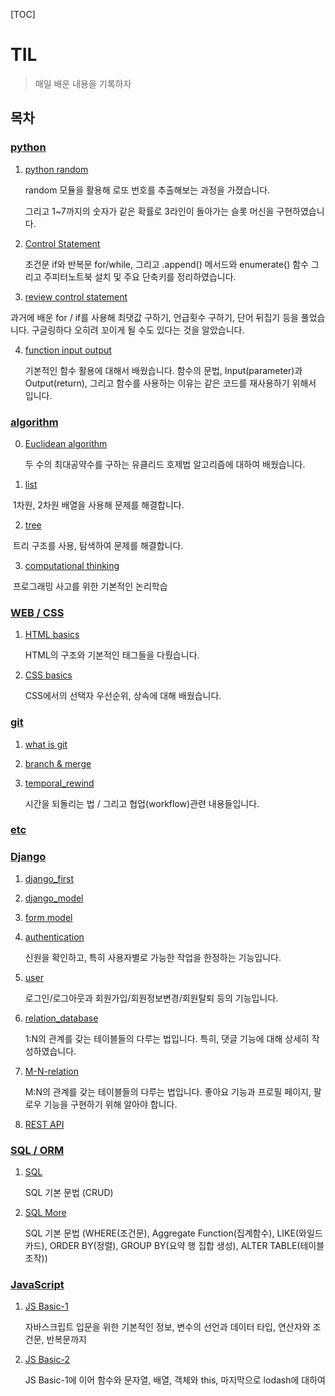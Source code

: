 [TOC]

# TIL

> 매일 배운 내용을 기록하자

## 목차

### [python](./python)

 1. [python random](./python/python_random.md)

    random 모듈을 활용해 로또 번호를 추출해보는 과정을 가졌습니다.

    그리고 1~7까지의 숫자가 같은 확률로 3라인이 돌아가는 슬롯 머신을 구현하였습니다.

 2. [Control Statement](./python/Control%20Statement.md)

    조건문 if와 반복문 for/while, 그리고 .append() 메서드와 enumerate() 함수 그리고 주피터노트북 설치 및 주요 단축키를 정리하였습니다.

 3. [review control statement](./python/review%20control%20statement.md)

   과거에 배운 for / if를 사용해 최댓값 구하기, 언급횟수 구하기, 단어 뒤집기 등을 풀었습니다. 구글링하다 오히려 꼬이게 될 수도 있다는 것을 알았습니다.

 4. [function input output](./python/function%20input%20output.md)

    기본적인 함수 활용에 대해서 배웠습니다. 함수의 문법, Input(parameter)과 Output(return), 그리고 함수를 사용하는 이유는 같은 코드를 재사용하기 위해서 입니다.

### [algorithm](./algorithm)

 0. [Euclidean algorithm](./algorithm/Euclidean%20Algorithm.md)

    두 수의 최대공약수를 구하는 유클리드 호제법 알고리즘에 대하여 배웠습니다.

1. [list](./algorithm/list-1%20and%20list-2.md)

​		1차원, 2차원 배열을 사용해 문제를 해결합니다.

2. [tree](./algorithm/tree.md)

​		트리 구조를 사용, 탐색하여 문제를 해결합니다.

3. [computational thinking](./algorithm/computational%20thinking.md)

​		프로그래밍 사고를 위한 기본적인 논리학습

### [WEB / CSS](./WEB%20CSS)

1. [HTML basics](./WEB%20CSS/HTML%20basics.md)

   HTML의 구조와 기본적인 태그들을 다뤘습니다.

2. [CSS basics](./WEB%20CSS/CSS%20basics.md)

   CSS에서의 선택자 우선순위, 상속에 대해 배웠습니다.

### [git](./git)

1. [what is git](./git/what_is_git.md)

2. [branch & merge](./git/branch%20&%20merge.md)

3. [temporal_rewind](./git/temporal_rewind.md)

   시간을 되돌리는 법 / 그리고 협업(workflow)관련 내용들입니다.

### [etc](./etc)



### [Django](./Django)

1. [django_first](./Django/django_first.md)

2. [django_model](./Django/django_model.md)

3. [form model](./Django/form%20model.md)

4. [authentication](./Django/authentication.md)

   신원을 확인하고, 특히 사용자별로 가능한 작업을 한정하는 기능입니다.

5. [user](./Django/user.md)

   로그인/로그아웃과 회원가입/회원정보변경/회원탈퇴 등의 기능입니다.

6. [relation_database](./Django/relation_database.md)

   1:N의 관계를 갖는 테이블들의 다루는 법입니다. 특히, 댓글 기능에 대해 상세히 작성하였습니다.

7. [M-N-relation](./Django/M-N-relation.md)

   M:N의 관계를 갖는 테이블들의 다루는 법입니다. 좋아요 기능과 프로필 페이지, 팔로우 기능을 구현하기 위해 알아야 합니다.

8. [REST API](./Django/REST%20API.md)

### [SQL / ORM](./SQL%20ORM)

1. [SQL](./SQL%20ORM/SQL%20CRUD.md)

   SQL 기본 문법 (CRUD)

2. [SQL More](./SQL%20ORM/SQL2.md)

   SQL 기본 문법 (WHERE(조건문), Aggregate Function(집계함수), LIKE(와일드카드), ORDER BY(정렬), GROUP BY(요약 행 집합 생성), ALTER TABLE(테이블 조작))

### [JavaScript](./JavaScript)

1. [JS Basic-1](./JavaScript/JS%20Basic-1.md)

   자바스크립트 입문을 위한 기본적인 정보, 변수의 선언과 데이터 타입, 연산자와 조건문, 반복문까지

2. [JS Basic-2](./JavaScript/JS%20Basic-2.md)

   JS Basic-1에 이어 함수와 문자열, 배열, 객체와 this, 마지막으로 lodash에 대하여
